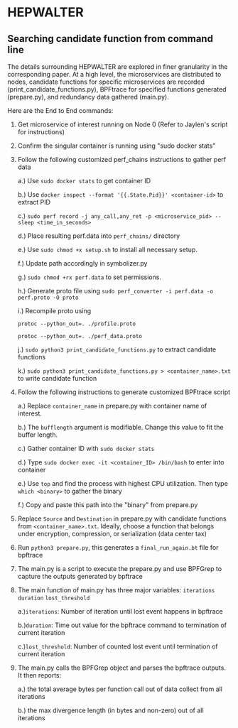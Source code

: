 # HEPWALTER

## Searching candidate function from command line
The details surrounding HEPWALTER are explored in finer granularity in the corresponding paper. At a high level, the microservices are distributed to nodes, candidate functions for specific microservices are recorded (print_candidate_functions.py), BPFtrace for specified functions generated (prepare.py), and redundancy data gathered (main.py).

Here are the End to End commands:
1. Get microservice of interest running on Node 0 (Refer to Jaylen's script for instructions)
2. Confirm the singular container is running using "sudo docker stats"
3. Follow the following customized perf_chains instructions to gather perf data

    a.) Use `sudo docker stats` to get container ID
   
    b.) Use `docker inspect --format '{{.State.Pid}}' <container-id>` to extract PID
   
    c.) `sudo perf record -j any_call,any_ret -p <microservice_pid> -- sleep <time_in_seconds>`

    d.) Place resulting perf.data into `perf_chains/` directory

    e.) Use `sudo chmod +x setup.sh` to install all necessary setup.

    f.) Update path accordingly in symbolizer.py

    g.) `sudo chmod +rx perf.data` to set permissions.

    h.) Generate proto file using `sudo perf_converter -i perf.data -o perf.proto -O proto`

    i.) Recompile proto using
   
   `protoc --python_out=. ./profile.proto`
   
   `protoc --python_out=. ./perf_data.proto`
   
    j.) `sudo python3 print_candidate_functions.py` to extract candidate functions

    k.) `sudo python3 print_candidate_functions.py > <container_name>.txt` to write candidate function
5. Follow the following instructions to generate customized BPFtrace script

    a.) Replace `container_name` in prepare.py with container name of interest.

    b.) The `bufflength` argument is modifiable. Change this value to fit the buffer length.
  
    c.) Gather container ID with `sudo docker stats`


    d.) Type `sudo docker exec -it <container_ID> /bin/bash` to enter into container
  
    e.) Use `top` and find the process with highest CPU utilization. Then type `which <binary>` to gather the binary
  
    f.) Copy and paste this path into the "binary" from prepare.py
  
7. Replace `Source` and `Destination` in prepare.py with candidate functions from `<container_name>.txt`. Ideally, choose a function that belongs under encryption, compression, or serialization (data center tax)
8. Run `python3 prepare.py`, this generates a `final_run_again.bt` file for bpftrace
9. The main.py is a script to execute the prepare.py and use BPFGrep to capture the outputs generated by bpftrace
10. The main function of main.py has three major variables: `iterations` `duration` `lost_threshold`

    a.)`iterations`: Number of iteration until lost event happens in bpftrace

    b.)`duration`: Time out value for the bpftrace command to termination of current iteration
  
    c.)`lost_threshold`: Number of counted lost event until termination of current iteration
  
12. The main.py calls the BPFGrep object and parses the bpftrace outputs. It then reports:

    a.) the total average bytes per function call out of data collect from all iterations
    
    b.) the max divergence length (in bytes and non-zero) out of all iterations
